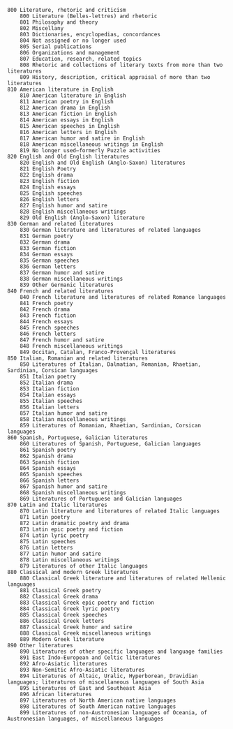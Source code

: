     800 Literature, rhetoric and criticism
        800 Literature (Belles-lettres) and rhetoric
        801 Philosophy and theory
        802 Miscellany
        803 Dictionaries, encyclopedias, concordances
        804 Not assigned or no longer used
        805 Serial publications
        806 Organizations and management
        807 Education, research, related topics
        808 Rhetoric and collections of literary texts from more than two literatures
        809 History, description, critical appraisal of more than two literatures
    810 American literature in English
        810 American literature in English
        811 American poetry in English
        812 American drama in English
        813 American fiction in English
        814 American essays in English
        815 American speeches in English
        816 American letters in English
        817 American humor and satire in English
        818 American miscellaneous writings in English
        819 No longer used—formerly Puzzle activities
    820 English and Old English literatures
        820 English and Old English (Anglo-Saxon) literatures
        821 English Poetry
        822 English drama
        823 English fiction
        824 English essays
        825 English speeches
        826 English letters
        827 English humor and satire
        828 English miscellaneous writings
        829 Old English (Anglo-Saxon) literature
    830 German and related literatures
        830 German literature and literatures of related languages
        831 German poetry
        832 German drama
        833 German fiction
        834 German essays
        835 German speeches
        836 German letters
        837 German humor and satire
        838 German miscellaneous writings
        839 Other Germanic literatures
    840 French and related literatures
        840 French literature and literatures of related Romance languages
        841 French poetry
        842 French drama
        843 French fiction
        844 French essays
        845 French speeches
        846 French letters
        847 French humor and satire
        848 French miscellaneous writings
        849 Occitan, Catalan, Franco-Provençal literatures
    850 Italian, Romanian and related literatures
        850 Literatures of Italian, Dalmatian, Romanian, Rhaetian, Sardinian, Corsican languages
        851 Italian poetry
        852 Italian drama
        853 Italian fiction
        854 Italian essays
        855 Italian speeches
        856 Italian letters
        857 Italian humor and satire
        858 Italian miscellaneous writings
        859 Literatures of Romanian, Rhaetian, Sardinian, Corsican languages
    860 Spanish, Portuguese, Galician literatures
        860 Literatures of Spanish, Portuguese, Galician languages
        861 Spanish poetry
        862 Spanish drama
        863 Spanish fiction
        864 Spanish essays
        865 Spanish speeches
        866 Spanish letters
        867 Spanish humor and satire
        868 Spanish miscellaneous writings
        869 Literatures of Portuguese and Galician languages
    870 Latin and Italic literatures
        870 Latin literature and literatures of related Italic languages
        871 Latin poetry
        872 Latin dramatic poetry and drama
        873 Latin epic poetry and fiction
        874 Latin lyric poetry
        875 Latin speeches
        876 Latin letters
        877 Latin humor and satire
        878 Latin miscellaneous writings
        879 Literatures of other Italic languages
    880 Classical and modern Greek literatures
        880 Classical Greek literature and literatures of related Hellenic languages
        881 Classical Greek poetry
        882 Classical Greek drama
        883 Classical Greek epic poetry and fiction
        884 Classical Greek lyric poetry
        885 Classical Greek speeches
        886 Classical Greek letters
        887 Classical Greek humor and satire
        888 Classical Greek miscellaneous writings
        889 Modern Greek literature
    890 Other literatures
        890 Literatures of other specific languages and language families
        891 East Indo-European and Celtic literatures
        892 Afro-Asiatic literatures
        893 Non-Semitic Afro-Asiatic literatures
        894 Literatures of Altaic, Uralic, Hyperborean, Dravidian languages; literatures of miscellaneous languages of South Asia
        895 Literatures of East and Southeast Asia
        896 African literatures
        897 Literatures of North American native languages
        898 Literatures of South American native languages
        899 Literatures of non-Austronesian languages of Oceania, of Austronesian languages, of miscellaneous languages
